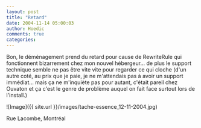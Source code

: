 ```yaml
---
layout: post
title: "Retard"
date: 2004-11-14 05:00:03
author: Hoedic
comments: true
categories: 
---
```



Bon, le déménagement prend du retard pour cause de RewriteRule qui fonctionnent bizarrement chez mon nouvel hébergeur... de plus le support technique semble ne pas être vite vite pour regarder ce qui cloche (d'un autre coté, au prix que je paie, je ne m'attendais pas à avoir un support immédiat... mais ça ne m'inquiète pas pour autant, c'était pareil chez Ouvaton et ça c'est le genre de problème auquel on fait face surtout lors de l'install.)

![Image]({{ site.url }}/images/tache-essence_12-11-2004.jpg)
<div class="photoattrib">Rue Lacombe, Montréal</div>

